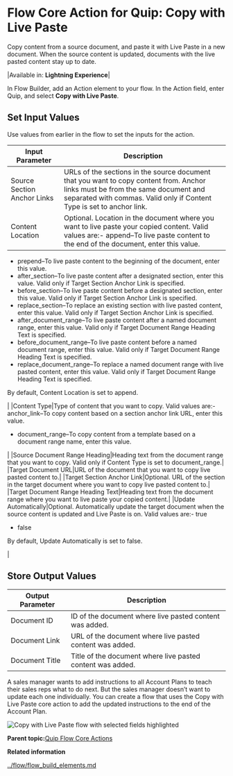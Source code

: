 # Flow Core Action for Quip: Copy with Live Paste

Copy content from a source document, and paste it with Live Paste in a new document. When the source content is updated, documents with the live pasted content stay up to date.

|Available in: **Lightning Experience**|

In Flow Builder, add an Action element to your flow. In the Action field, enter Quip, and select **Copy with Live Paste**.

## Set Input Values

Use values from earlier in the flow to set the inputs for the action.

|Input Parameter|Description|
|---------------|-----------|
|Source Section Anchor Links|URLs of the sections in the source document that you want to copy content from. Anchor links must be from the same document and separated with commas. Valid only if Content Type is set to anchor link.|
|Content Location|Optional. Location in the document where you want to live paste your copied content. Valid values are:-   append–To live paste content to the end of the document, enter this value.
-   prepend–To live paste content to the beginning of the document, enter this value.
-   after\_section–To live paste content after a designated section, enter this value. Valid only if Target Section Anchor Link is specified.
-   before\_section–To live paste content before a designated section, enter this value. Valid only if Target Section Anchor Link is specified.
-   replace\_section–To replace an existing section with live pasted content, enter this value. Valid only if Target Section Anchor Link is specified.
-   after\_document\_range–To live paste content after a named document range, enter this value. Valid only if Target Document Range Heading Text is specified.
-   before\_document\_range–To live paste content before a named document range, enter this value. Valid only if Target Document Range Heading Text is specified.
-   replace\_document\_range–To replace a named document range with live pasted content, enter this value. Valid only if Target Document Range Heading Text is specified.

By default, Content Location is set to append.

|
|Content Type|Type of content that you want to copy. Valid values are:-   anchor\_link–To copy content based on a section anchor link URL, enter this value.
-   document\_range–To copy content from a template based on a document range name, enter this value.

|
|Source Document Range Heading|Heading text from the document range that you want to copy. Valid only if Content Type is set to document\_range.|
|Target Document URL|URL of the document that you want to copy live pasted content to.|
|Target Section Anchor Link|Optional. URL of the section in the target document where you want to copy live pasted content to.|
|Target Document Range Heading Text|Heading text from the document range where you want to live paste your copied content.|
|Update Automatically|Optional. Automatically update the target document when the source content is updated and Live Paste is on. Valid values are:-   true
-   false

By default, Update Automatically is set to false.

|

## Store Output Values

|Output Parameter|Description|
|----------------|-----------|
|Document ID|ID of the document where live pasted content was added.|
|Document Link|URL of the document where live pasted content was added.|
|Document Title|Title of the document where live pasted content was added.|

A sales manager wants to add instructions to all Account Plans to teach their sales reps what to do next. But the sales manager doesn’t want to update each one individually. You can create a flow that uses the Copy with Live Paste core action to add the updated instructions to the end of the Account Plan.

![Copy with Live Paste flow with selected fields highlighted](images/flow_quip_live_paste.png)

**Parent topic:**[Quip Flow Core Actions](../flow/flow_ref_elements_actions_quip.md)

**Related information**  


[../flow/flow\_build\_elements.md](../flow/flow_build_elements.md)

